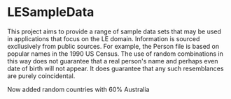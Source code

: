 # LESampleData
This project aims to provide a range of sample data sets that may be used in applications that focus on the LE domain.
Information is sourced excllusively from public sources. For example, the Person file is based on popular names in the 1990 US Census.
The use of random combinations in this way does not guarantee that a real person's name and perhaps even date of birth will not appear.
It does guarantee that any such resemblances are purely coincidental.

Now added random countries with 60% Australia
